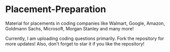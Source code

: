 # Placement-Preparation
Material for placements in coding companies like Walmart, Google, Amazon, Goldmann Sachs, Microsoft, Morgan Stanley and many more!

Currently, I am uploading coding questions primarily. Fork the repository for more updates!
Also, don't forget to star it if you like the repository!
